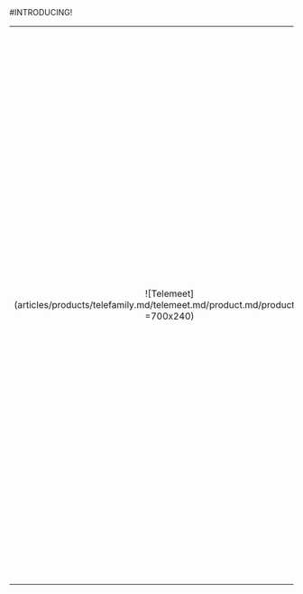 <div class="product-prod" markdown="1">
#INTRODUCING!

|||
|:--:|:--:|
|![Telemeet](articles/products/telefamily.md/telemeet.md/product.md/product.en.svg =700x240)| <h2 class="productheader">SECURITY</h2><p class="productdescription">Simply put, peace of mind that there will be no more hacks or unwanted guests.</p><h2 class="productheader">CONTROL</h2><p class="productdescription"> No more unknown third parties getting access to your videos. All the organization’s video calls and chats are stored on your in house servers. Only you have access to and control over them.</p><h2 class="productheader">AND SO MUCH MORE</h2><p class="productdescription">All of the features you’ve come to expect from virtual meetings and video calls and some unexpected ones (for example, HD Video versus SD.)</p> |
</div>
